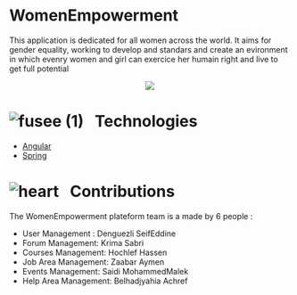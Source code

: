 # WomenEmpowerment
This application is dedicated for all women across the world. It aims for gender equality, working to develop and standars and create an evironment in which evenry women and girl can exercice her humain right and live to get full potential

<p align="center">
<img src="https://user-images.githubusercontent.com/73201973/155884051-11c6ff50-bef9-4d13-816b-e265703f3c16.jpg" />
</p>

# ![fusee (1)](https://user-images.githubusercontent.com/73201973/155882989-1e9acd8d-9f45-4f90-927f-d93fed3870ee.png) &nbsp; Technologies
* [Angular](https://angular.io/)
* [Spring](https://spring.io/)

# ![heart](https://user-images.githubusercontent.com/73201973/155883138-3735bee3-0b6b-449a-8e96-0fa57b15a253.png) &nbsp; Contributions
The WomenEmpowerment plateform team is a made by 6 people :
* User Management : Denguezli SeifEddine
* Forum Management: Krima Sabri
* Courses Management: Hochlef Hassen
* Job Area Management: Zaabar Aymen
* Events Management: Saidi MohammedMalek
* Help Area Management: Belhadjyahia Achref
